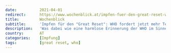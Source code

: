```yaml
---
date:          2021-04-01
redirect:      https://www.wochenblick.at/impfen-fuer-den-great-reset-who-fordert-jetzt-mehr-tempo/
title:         Wochenblick
subtitle:      'Impfen für den "Great Reset": WHO fordert jetzt mehr Tempo!'
description:   'Was dabei wie eine harmlose Erinnerung der WHO im Sinne der Gesundheit rüberkommt, passiert allerdings zu einem höchst sonderbaren Zeitpunkt.'
country:       AT
categories:    [Impfung]
tags:          [great reset, who]
---
```

